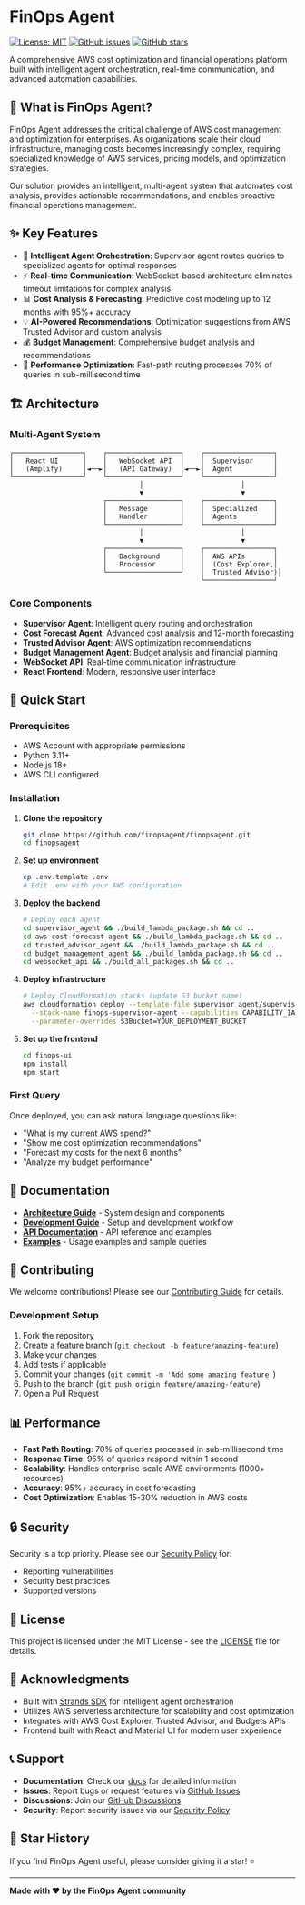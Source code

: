 # FinOps Agent

[![License: MIT](https://img.shields.io/badge/License-MIT-yellow.svg)](https://opensource.org/licenses/MIT)
[![GitHub issues](https://img.shields.io/github/issues/finopsagent/finopsagent)](https://github.com/finopsagent/finopsagent/issues)
[![GitHub stars](https://img.shields.io/github/stars/finopsagent/finopsagent)](https://github.com/finopsagent/finopsagent/stargazers)

A comprehensive AWS cost optimization and financial operations platform built with intelligent agent orchestration, real-time communication, and advanced automation capabilities.

## 🚀 **What is FinOps Agent?**

FinOps Agent addresses the critical challenge of AWS cost management and optimization for enterprises. As organizations scale their cloud infrastructure, managing costs becomes increasingly complex, requiring specialized knowledge of AWS services, pricing models, and optimization strategies.

Our solution provides an intelligent, multi-agent system that automates cost analysis, provides actionable recommendations, and enables proactive financial operations management.

## ✨ **Key Features**

- 🤖 **Intelligent Agent Orchestration**: Supervisor agent routes queries to specialized agents for optimal responses
- ⚡ **Real-time Communication**: WebSocket-based architecture eliminates timeout limitations for complex analysis
- 📊 **Cost Analysis & Forecasting**: Predictive cost modeling up to 12 months with 95%+ accuracy
- 💡 **AI-Powered Recommendations**: Optimization suggestions from AWS Trusted Advisor and custom analysis
- 💰 **Budget Management**: Comprehensive budget analysis and recommendations
- 🔄 **Performance Optimization**: Fast-path routing processes 70% of queries in sub-millisecond time

## 🏗️ **Architecture**

### Multi-Agent System
```
┌─────────────────┐    ┌──────────────────┐    ┌─────────────────┐
│   React UI      │    │   WebSocket API  │    │  Supervisor     │
│   (Amplify)     │◄──►│   (API Gateway)  │◄──►│  Agent          │
└─────────────────┘    └──────────────────┘    └─────────────────┘
                                │                        │
                                ▼                        ▼
                       ┌──────────────────┐    ┌─────────────────┐
                       │   Message        │    │  Specialized    │
                       │   Handler        │    │  Agents         │
                       └──────────────────┘    └─────────────────┘
                                │                        │
                                ▼                        ▼
                       ┌──────────────────┐    ┌─────────────────┐
                       │   Background     │    │  AWS APIs       │
                       │   Processor      │    │  (Cost Explorer,│
                       └──────────────────┘    │  Trusted Advisor)│
                                               └─────────────────┘
```

### Core Components

- **Supervisor Agent**: Intelligent query routing and orchestration
- **Cost Forecast Agent**: Advanced cost analysis and 12-month forecasting
- **Trusted Advisor Agent**: AWS optimization recommendations
- **Budget Management Agent**: Budget analysis and financial planning
- **WebSocket API**: Real-time communication infrastructure
- **React Frontend**: Modern, responsive user interface

## 🚀 **Quick Start**

### Prerequisites

- AWS Account with appropriate permissions
- Python 3.11+
- Node.js 18+
- AWS CLI configured

### Installation

1. **Clone the repository**
   ```bash
   git clone https://github.com/finopsagent/finopsagent.git
   cd finopsagent
   ```

2. **Set up environment**
   ```bash
   cp .env.template .env
   # Edit .env with your AWS configuration
   ```

3. **Deploy the backend**
   ```bash
   # Deploy each agent
   cd supervisor_agent && ./build_lambda_package.sh && cd ..
   cd aws-cost-forecast-agent && ./build_lambda_package.sh && cd ..
   cd trusted_advisor_agent && ./build_lambda_package.sh && cd ..
   cd budget_management_agent && ./build_lambda_package.sh && cd ..
   cd websocket_api && ./build_all_packages.sh && cd ..
   ```

4. **Deploy infrastructure**
   ```bash
   # Deploy CloudFormation stacks (update S3 bucket name)
   aws cloudformation deploy --template-file supervisor_agent/supervisor_agent_cf.yaml \
     --stack-name finops-supervisor-agent --capabilities CAPABILITY_IAM \
     --parameter-overrides S3Bucket=YOUR_DEPLOYMENT_BUCKET
   ```

5. **Set up the frontend**
   ```bash
   cd finops-ui
   npm install
   npm start
   ```

### First Query

Once deployed, you can ask natural language questions like:
- "What is my current AWS spend?"
- "Show me cost optimization recommendations"
- "Forecast my costs for the next 6 months"
- "Analyze my budget performance"

## 📖 **Documentation**

- **[Architecture Guide](docs/architecture/)** - System design and components
- **[Development Guide](docs/development/)** - Setup and development workflow
- **[API Documentation](docs/api/)** - API reference and examples
- **[Examples](examples/)** - Usage examples and sample queries

## 🤝 **Contributing**

We welcome contributions! Please see our [Contributing Guide](CONTRIBUTING.md) for details.

### Development Setup

1. Fork the repository
2. Create a feature branch (`git checkout -b feature/amazing-feature`)
3. Make your changes
4. Add tests if applicable
5. Commit your changes (`git commit -m 'Add some amazing feature'`)
6. Push to the branch (`git push origin feature/amazing-feature`)
7. Open a Pull Request

## 📊 **Performance**

- **Fast Path Routing**: 70% of queries processed in sub-millisecond time
- **Response Time**: 95% of queries respond within 1 second
- **Scalability**: Handles enterprise-scale AWS environments (1000+ resources)
- **Accuracy**: 95%+ accuracy in cost forecasting
- **Cost Optimization**: Enables 15-30% reduction in AWS costs

## 🔒 **Security**

Security is a top priority. Please see our [Security Policy](SECURITY.md) for:
- Reporting vulnerabilities
- Security best practices
- Supported versions

## 📄 **License**

This project is licensed under the MIT License - see the [LICENSE](LICENSE) file for details.

## 🙏 **Acknowledgments**

- Built with [Strands SDK](https://strandsagents.com/) for intelligent agent orchestration
- Utilizes AWS serverless architecture for scalability and cost optimization
- Integrates with AWS Cost Explorer, Trusted Advisor, and Budgets APIs
- Frontend built with React and Material UI for modern user experience

## 📞 **Support**

- **Documentation**: Check our [docs](docs/) for detailed information
- **Issues**: Report bugs or request features via [GitHub Issues](https://github.com/finopsagent/finopsagent/issues)
- **Discussions**: Join our [GitHub Discussions](https://github.com/finopsagent/finopsagent/discussions)
- **Security**: Report security issues via our [Security Policy](SECURITY.md)

## 🌟 **Star History**

If you find FinOps Agent useful, please consider giving it a star! ⭐

---

**Made with ❤️ by the FinOps Agent community**
